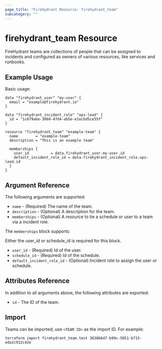 ```yaml
---
page_title: "FireHydrant Resource: firehydrant_team"
subcategory: ""
---
```


# firehydrant_team Resource

FireHydrant teams are collections of people that can be assigned to incidents 
and configured as owners of various resources, like services and runbooks.

## Example Usage

Basic usage:
```hcl
data "firehydrant_user" "my-user" {
  email = "example@firehydrant.io"
}

data "firehydrant_incident_role" "ops-lead" {
  id = "1c679abe-3060-47d4-ab5e-e1ecbd5ce55f"
}

resource "firehydrant_team" "example-team" {
  name        = "example-team"
  description = "This is an example team"

  memberships {
    user_id          = data.firehydrant_user.my-user.id
    default_incident_role_id = data.firehydrant_incident_role.ops-lead.id
  }
}
```

## Argument Reference

The following arguments are supported:

* `name` - (Required) The name of the team.
* `description` - (Optional) A description for the team.
* `memberships` - (Optional) A resource to tie a schedule or user to a team via a incident role.

The `memberships` block supports:

Either the user_id or schedule_id is required for this block.

* `user_id` - (Required) Id of the user.
* `schedule_id` - (Required) Id of the schedule.
* `default_incident_role_id` - (Optional) Incident role to assign the user or schedule.

## Attributes Reference

In addition to all arguments above, the following attributes are exported:

* `id` - The ID of the team.

## Import

Teams can be imported; use `<TEAM ID>` as the import ID. For example:

```shell
terraform import firehydrant_team.test 3638b647-b99c-5051-b715-eda2c912c42e
```
